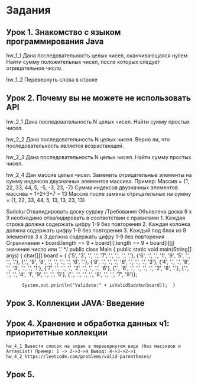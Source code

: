 # Задания

## Урок 1. Знакомство с языком программирования Java

  hw_1_1 Дана последовательность целых чисел, оканчивающаяся нулем. Найти сумму положительных чисел, после которых следует отрицательное число.
  
  hw_1_2 Перевернуть слова в строке
  
## Урок 2. Почему вы не можете не использовать API

  hw_2_1 Дана последовательность N целых чисел. Найти сумму простых чисел.
  
  hw_2_2 Дана последовательность N целых чисел. Верно ли, что последовательность является возрастающей.
  
  hw_2_3 Дана последовательность N целых чисел. Найти сумму простых чисел.
  
  hw_2_4 Дан массив целых чисел. Заменить отрицательные элементы на сумму индексов двузначных элементов массива.
      Пример:
      Массив = {1, 22, 33, 44, 5, -5, -3, 23, -7}
      Сумма индексов двузначных элементов массива = 1+2+3+7 = 13
      Массив после замены отрицательных на сумму = {1, 22, 33, 44, 5, 13, 13, 23, 13}
  
  Sudoku Отвалидировать доску судоку
      /Требования
      Объявлена доска 9 x 9 необходимо отвалидировать в соответствии с правилами
      1. Каждая строка должна содержать цифру 1-9 без повторения
      2. Каждая колонка должна содержать цифру 1-9 без повторения
      3. Каждый под блок из 9 элементов 3 x 3 должна содержать цифру 1-9 без повторения
      Ограничения
      • board.length == 9
      • board[i].length == 9
      • board[i][j] значение число или '.'
      */
      public class Main {
      public static void main(String[] args) {
      char[][] board = {
      {'5', '3', '.', '.', '7', '.', '.', '.', '.'},
      {'6', '.', '.', '1', '9', '5', '.', '.', '.'},
      {'.', '9', '8', '.', '.', '.', '.', '6', '.'},
      {'8', '.', '.', '.', '6', '.', '.', '.', '3'},
      {'4', '.', '.', '8', '.', '3', '.', '.', '1'},
      {'7', '.', '.', '.', '2', '.', '.', '.', '6'},
      {'.', '6', '.', '.', '.', '.', '2', '8', '.'},
      {'.', '.', '.', '4', '1', '9', '.', '.', '5'},
      {'.', '.', '.', '.', '8', '.', '.', '7', '9'}};

          System.out.println("Validete:" + isValidSudoku(board));  }

## Урок 3. Коллекции JAVA: Введение

## Урок 4. Хранение и обработка данных ч1: приоритетные коллекции
    hw_4_1 Вывести список на экран в перевернутом виде (без массивов и ArrayList) Пример: 1 -> 2->3->4 Вывод: 4->3->2->1
    hw_4_2 https://leetcode.com/problems/valid-parentheses/

## Урок 5. 
